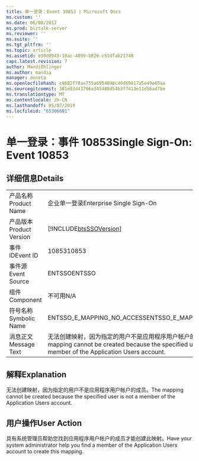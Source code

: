 ```yaml
---
title: 单一登录：Event 10853 | Microsoft Docs
ms.custom: ''
ms.date: 06/08/2017
ms.prod: biztalk-server
ms.reviewer: ''
ms.suite: ''
ms.tgt_pltfrm: ''
ms.topic: article
ms.assetid: e30d0943-10ac-4099-b826-c51dfab21748
caps.latest.revision: 7
author: MandiOhlinger
ms.author: mandia
manager: anneta
ms.openlocfilehash: c9682f78aa755a6954898c48d69817a5e49e65aa
ms.sourcegitcommit: 381e83d43796a345488d54b3f7413e11d56ad7be
ms.translationtype: MT
ms.contentlocale: zh-CN
ms.lasthandoff: 05/07/2019
ms.locfileid: "65306691"
---
```

# <a name="single-sign-on-event-10853"></a><span data-ttu-id="cb899-102">单一登录：事件 10853</span><span class="sxs-lookup"><span data-stu-id="cb899-102">Single Sign-On: Event 10853</span></span>
## <a name="details"></a><span data-ttu-id="cb899-103">详细信息</span><span class="sxs-lookup"><span data-stu-id="cb899-103">Details</span></span>  
  
|                 |                                                                                                            |
|-----------------|------------------------------------------------------------------------------------------------------------|
|  <span data-ttu-id="cb899-104">产品名称</span><span class="sxs-lookup"><span data-stu-id="cb899-104">Product Name</span></span>   |                                         <span data-ttu-id="cb899-105">企业单一登录</span><span class="sxs-lookup"><span data-stu-id="cb899-105">Enterprise Single Sign-On</span></span>                                          |
| <span data-ttu-id="cb899-106">产品版本</span><span class="sxs-lookup"><span data-stu-id="cb899-106">Product Version</span></span> |                         [!INCLUDE[btsSSOVersion](../includes/btsssoversion-md.md)]                         |
|    <span data-ttu-id="cb899-107">事件 ID</span><span class="sxs-lookup"><span data-stu-id="cb899-107">Event ID</span></span>     |                                                   <span data-ttu-id="cb899-108">10853</span><span class="sxs-lookup"><span data-stu-id="cb899-108">10853</span></span>                                                    |
|  <span data-ttu-id="cb899-109">事件源</span><span class="sxs-lookup"><span data-stu-id="cb899-109">Event Source</span></span>   |                                                   <span data-ttu-id="cb899-110">ENTSSO</span><span class="sxs-lookup"><span data-stu-id="cb899-110">ENTSSO</span></span>                                                   |
|    <span data-ttu-id="cb899-111">组件</span><span class="sxs-lookup"><span data-stu-id="cb899-111">Component</span></span>    |                                                    <span data-ttu-id="cb899-112">不可用</span><span class="sxs-lookup"><span data-stu-id="cb899-112">N/A</span></span>                                                     |
|  <span data-ttu-id="cb899-113">符号名称</span><span class="sxs-lookup"><span data-stu-id="cb899-113">Symbolic Name</span></span>  |                                         <span data-ttu-id="cb899-114">ENTSSO_E_MAPPING_NO_ACCESS</span><span class="sxs-lookup"><span data-stu-id="cb899-114">ENTSSO_E_MAPPING_NO_ACCESS</span></span>                                         |
|  <span data-ttu-id="cb899-115">消息正文</span><span class="sxs-lookup"><span data-stu-id="cb899-115">Message Text</span></span>   | <span data-ttu-id="cb899-116">无法创建映射，因为指定的用户不是应用程序用户帐户的成员。</span><span class="sxs-lookup"><span data-stu-id="cb899-116">The mapping cannot be created because the specified user is not a member of the Application Users account.</span></span> |
  
## <a name="explanation"></a><span data-ttu-id="cb899-117">解释</span><span class="sxs-lookup"><span data-stu-id="cb899-117">Explanation</span></span>  
 <span data-ttu-id="cb899-118">无法创建映射，因为指定的用户不是应用程序用户帐户的成员。</span><span class="sxs-lookup"><span data-stu-id="cb899-118">The mapping cannot be created because the specified user is not a member of the Application Users account.</span></span>  
  
## <a name="user-action"></a><span data-ttu-id="cb899-119">用户操作</span><span class="sxs-lookup"><span data-stu-id="cb899-119">User Action</span></span>  
 <span data-ttu-id="cb899-120">具有系统管理员帮助您找到应用程序用户帐户的成员才能创建此映射。</span><span class="sxs-lookup"><span data-stu-id="cb899-120">Have your system administrator help you find a member of the Application Users account to create this mapping.</span></span>
